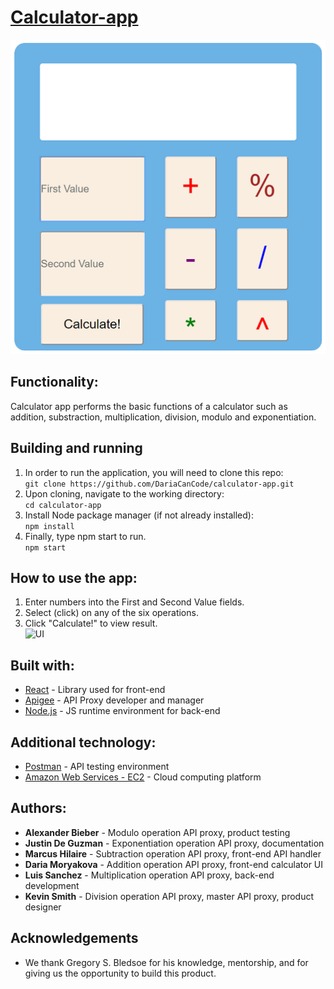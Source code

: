 # [Calculator-app](https://marcushilaire.github.io/calculator-app/)  
[![UI](/src/img/ui_blank1.png)](https://marcushilaire.github.io/calculator-app/)

## Functionality:

Calculator app performs the basic functions of a calculator such as addition, substraction, multiplication, division, modulo and exponentiation. 

## Building and running
1. In order to run the application, you will need to clone this repo:  
```git clone https://github.com/DariaCanCode/calculator-app.git```
2. Upon cloning, navigate to the working directory:  
```cd calculator-app```
3. Install Node package manager (if not already installed):  
```npm install```
4. Finally, type npm start to run.  
```npm start```

## How to use the app:
1. Enter numbers into the First and Second Value fields.
2. Select (click) on any of the six operations.
3. Click "Calculate!" to view result.  
![UI](/src/img/ui_usecase.png)

## Built with:
* [React](https://reactjs.org/) - Library used for front-end
* [Apigee](https://cloud.google.com/apigee/) - API Proxy developer and manager
* [Node.js](https://nodejs.org/en/) - JS runtime environment for back-end

## Additional technology:
* [Postman](https://www.getpostman.com/) - API testing environment
* [Amazon Web Services - EC2](https://aws.amazon.com/ec2/) - Cloud computing platform

## Authors:
- **Alexander Bieber** - Modulo operation API proxy, product testing  
- **Justin De Guzman** - Exponentiation operation API proxy, documentation  
- **Marcus Hilaire** - Subtraction operation API proxy, front-end API handler  
- **Daria Moryakova** - Addition operation API proxy, front-end calculator UI  
- **Luis Sanchez** - Multiplication operation API proxy, back-end development  
- **Kevin Smith** - Division operation API proxy, master API proxy, product designer  

## Acknowledgements
* We thank Gregory S. Bledsoe for his knowledge, mentorship, and for giving us the opportunity to build this product.

